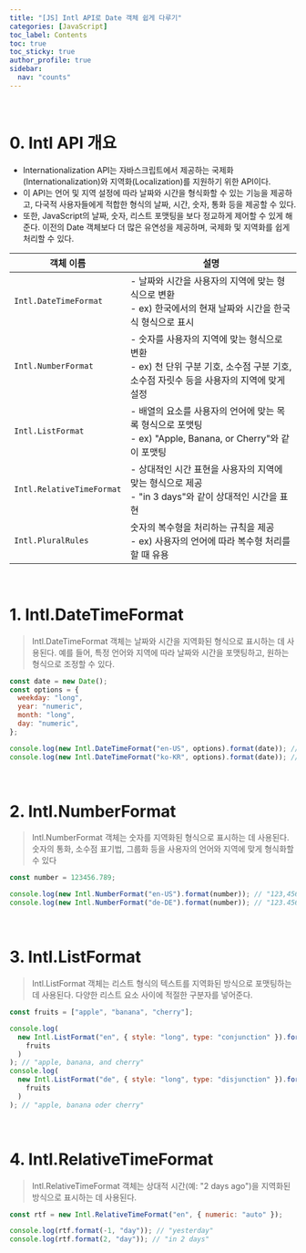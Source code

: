 ```yaml
---
title: "[JS] Intl API로 Date 객체 쉽게 다루기"
categories: [JavaScript]
toc_label: Contents
toc: true
toc_sticky: true
author_profile: true
sidebar:
  nav: "counts"
---
```


<br>

# 0. Intl API 개요

- Internationalization API는 자바스크립트에서 제공하는 국제화(Internationalization)와 지역화(Localization)를 지원하기 위한 API이다.
- 이 API는 언어 및 지역 설정에 따라 날짜와 시간을 형식화할 수 있는 기능을 제공하고, 다국적 사용자들에게 적합한 형식의 날짜, 시간, 숫자, 통화 등을 제공할 수 있다.
- 또한, JavaScript의 날짜, 숫자, 리스트 포맷팅을 보다 정교하게 제어할 수 있게 해준다. 이전의 Date 객체보다 더 많은 유연성을 제공하며, 국제화 및 지역화를 쉽게 처리할 수 있다.

| 객체 이름                 | 설명                                                                                                                                    |
| ------------------------- | --------------------------------------------------------------------------------------------------------------------------------------- |
| `Intl.DateTimeFormat`     | - 날짜와 시간을 사용자의 지역에 맞는 형식으로 변환 <br>- ex) 한국에서의 현재 날짜와 시간을 한국식 형식으로 표시                         |
| `Intl.NumberFormat`       | - 숫자를 사용자의 지역에 맞는 형식으로 변환<br> - ex) 천 단위 구분 기호, 소수점 구분 기호, 소수점 자릿수 등을 사용자의 지역에 맞게 설정 |
| `Intl.ListFormat`         | - 배열의 요소를 사용자의 언어에 맞는 목록 형식으로 포맷팅 <br> - ex) "Apple, Banana, or Cherry"와 같이 포맷팅                           |
| `Intl.RelativeTimeFormat` | - 상대적인 시간 표현을 사용자의 지역에 맞는 형식으로 제공 <br> - "in 3 days"와 같이 상대적인 시간을 표현                                |
| `Intl.PluralRules`        | 숫자의 복수형을 처리하는 규칙을 제공<br> - ex) 사용자의 언어에 따라 복수형 처리를 할 때 유용                                            |

<br>

# 1. Intl.DateTimeFormat

> Intl.DateTimeFormat 객체는 날짜와 시간을 지역화된 형식으로 표시하는 데 사용된다. 예를 들어, 특정 언어와 지역에 따라 날짜와 시간을 포맷팅하고, 원하는 형식으로 조정할 수 있다.

```js
const date = new Date();
const options = {
  weekday: "long",
  year: "numeric",
  month: "long",
  day: "numeric",
};

console.log(new Intl.DateTimeFormat("en-US", options).format(date)); // "Thursday, July 12, 2024"
console.log(new Intl.DateTimeFormat("ko-KR", options).format(date)); // "2024년 7월 12일 목요일"
```

<br>

# 2. Intl.NumberFormat

> Intl.NumberFormat 객체는 숫자를 지역화된 형식으로 표시하는 데 사용된다. 숫자의 통화, 소수점 표기법, 그룹화 등을 사용자의 언어와 지역에 맞게 형식화할 수 있다

```js
const number = 123456.789;

console.log(new Intl.NumberFormat("en-US").format(number)); // "123,456.789"
console.log(new Intl.NumberFormat("de-DE").format(number)); // "123.456,789"
```

<br>

# 3. Intl.ListFormat

> Intl.ListFormat 객체는 리스트 형식의 텍스트를 지역화된 방식으로 포맷팅하는 데 사용된다. 다양한 리스트 요소 사이에 적절한 구분자를 넣어준다.

```js
const fruits = ["apple", "banana", "cherry"];

console.log(
  new Intl.ListFormat("en", { style: "long", type: "conjunction" }).format(
    fruits
  )
); // "apple, banana, and cherry"
console.log(
  new Intl.ListFormat("de", { style: "long", type: "disjunction" }).format(
    fruits
  )
); // "apple, banana oder cherry"
```

<br>

# 4. Intl.RelativeTimeFormat

> Intl.RelativeTimeFormat 객체는 상대적 시간(예: "2 days ago")을 지역화된 방식으로 표시하는 데 사용된다.

```js
const rtf = new Intl.RelativeTimeFormat("en", { numeric: "auto" });

console.log(rtf.format(-1, "day")); // "yesterday"
console.log(rtf.format(2, "day")); // "in 2 days"
```

<br>
